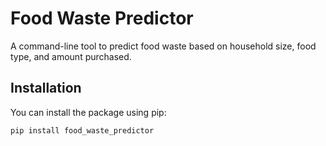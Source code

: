 # Food Waste Predictor

A command-line tool to predict food waste based on household size, food type, and amount purchased.

## Installation

You can install the package using pip:

```bash
pip install food_waste_predictor
